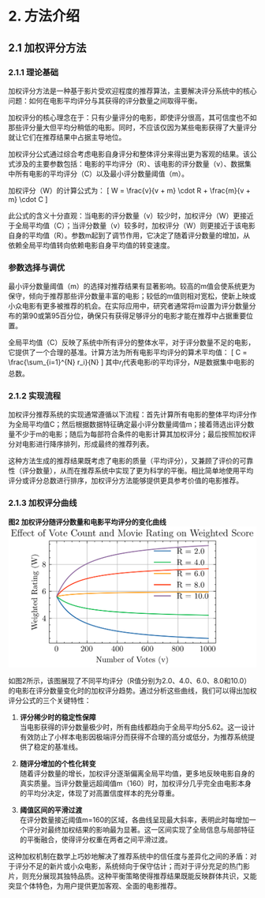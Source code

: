 # 2. 方法介绍

## 2.1 加权评分方法

### 2.1.1 理论基础
加权评分方法是一种基于影片受欢迎程度的推荐算法，主要解决评分系统中的核心问题：如何在电影平均评分与其获得的评分数量之间取得平衡。

加权评分的核心理念在于：只有少量评分的电影，即使评分很高，其可信度也不如那些评分量大但平均分稍低的电影。同时，不应该仅因为某些电影获得了大量评分就让它们在推荐结果中占据主导地位。

加权评分公式通过综合考虑电影自身评分和整体评分来得出更为客观的结果。该公式涉及的主要参数包括：电影的平均评分（R）、该电影的评分数量（v）、数据集中所有电影的平均评分（C）以及最小评分数量阈值（m）。

加权评分（W）的计算公式为：
\[ W = \frac{v}{v + m} \cdot R + \frac{m}{v + m} \cdot C \]

此公式的含义十分直观：当电影的评分数量（v）较少时，加权评分（W）更接近于全局平均值（C）；当评分数量（v）较多时，加权评分（W）则更接近于该电影自身的平均值（R）。参数m起到了调节作用，它决定了随着评分数量的增加，从依赖全局平均值转向依赖电影自身平均值的转变速度。

### 参数选择与调优

最小评分数量阈值（m）的选择对推荐结果有显著影响。较高的m值会使系统更为保守，倾向于推荐那些评分数量丰富的电影；较低的m值则相对宽松，使新上映或小众电影有更多被推荐的机会。在实际应用中，研究者通常将m设置为评分数量分布的第90或第95百分位，确保只有获得足够评分的电影才能在推荐中占据重要位置。

全局平均值（C）反映了系统中所有评分的整体水平，对于评分数量不足的电影，它提供了一个合理的基准。计算方法为所有电影平均评分的算术平均值：
\[ C = \frac{\sum_{i=1}^{N} r_i}{N} \]
其中$r_i$代表电影$i$的平均评分，$N$是数据集中电影的总数。

### 2.1.2 实现流程
加权评分推荐系统的实现通常遵循以下流程：首先计算所有电影的整体平均评分作为全局平均值C；然后根据数据特征确定最小评分数量阈值m；接着筛选出评分数量不少于m的电影；随后为每部符合条件的电影计算其加权评分；最后按照加权评分对电影进行降序排列，形成最终的推荐列表。

这种方法生成的推荐结果既考虑了电影的质量（平均评分），又兼顾了评价的可靠性（评分数量），从而在推荐系统中实现了更为科学的平衡。相比简单地使用平均评分或评分总数进行排序，加权评分方法能够提供更具参考价值的电影推荐。

### 2.1.3 加权评分曲线

**图2 加权评分随评分数量和电影平均评分的变化曲线**  
![加权评分曲线](../images/weighted_rating.png)

如图2所示，该图展现了不同平均评分（R值分别为2.0、4.0、6.0、8.0和10.0）的电影在评分数量变化时的加权评分趋势。通过分析这些曲线，我们可以得出加权评分公式的三个关键特性：

1. **评分稀少时的稳定性保障**  
   当电影获得的评分数量极少时，所有曲线都趋向于全局平均分5.62。这一设计有效防止了小样本电影因极端评分而获得不合理的高分或低分，为推荐系统提供了稳定的基准线。

2. **随评分增加的个性化转变**  
   随着评分数量的增长，加权评分逐渐偏离全局平均值，更多地反映电影自身的真实质量。当评分数量远超阈值m（160）时，加权评分几乎完全由电影本身的平均分决定，体现了对高置信度样本的充分尊重。

3. **阈值区间的平滑过渡**  
   在评分数量接近阈值m=160的区域，各曲线呈现最大斜率，表明此时每增加一个评分对最终加权结果的影响最为显著。这一区间实现了全局信息与局部特征的平衡融合，使得评分权重在两者之间平滑过渡。

这种加权机制在数学上巧妙地解决了推荐系统中的信任度与差异化之间的矛盾：对于评分不足的新片或小众电影，系统倾向于保守估计；而对于评分充足的热门影片，则充分展现其独特品质。这种平衡策略使得推荐结果既能反映群体共识，又能突显个体特色，为用户提供更加客观、全面的电影推荐。
